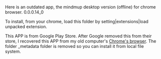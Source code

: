 Here is an outdated app, the mindmup desktop version (offline) for chrome browser. 0.0.0.14_0

To install, from your chrome, load this folder by  setting|extensions|load unpacked extension.


This APP is from Google Play Store. After Google removed this from their store, I recovered this APP from my old computer's [Chrome's browser](http://stackoverflow.com/questions/14543896/where-does-chrome-store-extensions). The folder _metadata folder is removed so you can install it from local file system.

